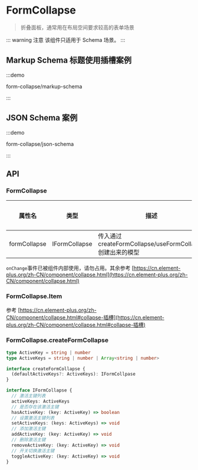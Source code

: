 # FormCollapse

> 折叠面板，通常用在布局空间要求较高的表单场景

::: warning 注意
该组件只适用于 Schema 场景。
:::

## Markup Schema 标题使用插槽案例

:::demo

form-collapse/markup-schema

:::

## JSON Schema 案例

:::demo

form-collapse/json-schema

:::

## API

### FormCollapse

| 属性名       | 类型          | 描述                                                       | 默认值 |
| ------------ | ------------- | ---------------------------------------------------------- | ------ |
| formCollapse | IFormCollapse | 传入通过 createFormCollapse/useFormCollapse 创建出来的模型 |        |

`onChange`事件已被组件内部使用，请勿占用。其余参考 [https://cn.element-plus.org/zh-CN/component/collapse.html](https://cn.element-plus.org/zh-CN/component/collapse.html)

### FormCollapse.Item

参考 [https://cn.element-plus.org/zh-CN/component/collapse.html#collapse-插槽](https://cn.element-plus.org/zh-CN/component/collapse.html#collapse-插槽)

### FormCollapse.createFormCollapse

```ts pure
type ActiveKey = string | number
type ActiveKeys = string | number | Array<string | number>

interface createFormCollapse {
  (defaultActiveKeys?: ActiveKeys): IFormCollpase
}

interface IFormCollapse {
  // 激活主键列表
  activeKeys: ActiveKeys
  // 是否存在该激活主键
  hasActiveKey: (key: ActiveKey) => boolean
  // 设置激活主键列表
  setActiveKeys: (keys: ActiveKeys) => void
  // 添加激活主键
  addActiveKey: (key: ActiveKey) => void
  // 删除激活主键
  removeActiveKey: (key: ActiveKey) => void
  // 开关切换激活主键
  toggleActiveKey: (key: ActiveKey) => void
}
```
